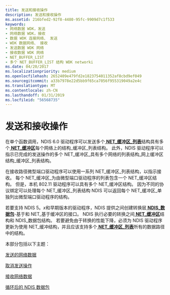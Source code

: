 ```yaml
---
title: 发送和接收操作
description: 发送和接收操作
ms.assetid: 216bfed2-92f8-4480-95fc-9909d7c1f533
keywords:
- 网络数据 WDK，发送
- 网络数据 WDK，接收
- 数据 WDK 连接网络、 发送
- WDK 数据网络、 接收
- 发送数据 WDK 网络
- 接收数据 WDK 网络
- NET_BUFFER_LIST
- 多个 NET_BUFFER_LIST 结构 WDK networki
ms.date: 04/20/2017
ms.localizationpriority: medium
ms.openlocfilehash: 2652409e479fd2e1823754011352af8cbd9ef049
ms.sourcegitcommit: a33b7978e22d5bb9f65ca7056f955319049a2e4c
ms.translationtype: MT
ms.contentlocale: zh-CN
ms.lasthandoff: 01/31/2019
ms.locfileid: "56568735"
---
```

# <a name="send-and-receive-operations"></a>发送和接收操作





在单个函数调用，NDIS 6.0 驱动程序可以发送多个[ **NET\_缓冲区\_列表**](https://msdn.microsoft.com/library/windows/hardware/ff568388)结构具有多个[ **NET\_缓冲区**](https://msdn.microsoft.com/library/windows/hardware/ff568376)每个网络上的结构\_缓冲区\_列表结构。 此外，NDIS 驱动程序可以指示已完成的发送操作的多个 NET\_缓冲区\_具有多个网络的列表结构\_网上缓冲区结构\_缓冲区\_列表结构。

在接收路径微型端口驱动程序可以使用一系列 NET\_缓冲区\_列表结构，以指示接收。 每个 NET\_缓冲区\_为由微型端口驱动程序的列表包含一个 NET\_缓冲区结构。 但是，本机 802.11 驱动程序可以具有多个 NET\_缓冲区结构。 因为不同的协议绑定可以处理每个 NET\_缓冲区\_列表结构 NDIS 可以返回每个 NET\_缓冲区\_单独列出微型端口驱动程序的结构。

若要支持 NDIS 5。*x*和早期版本的驱动程序，NDIS 提供之间创建转换层[ **NDIS\_数据包**](https://msdn.microsoft.com/library/windows/hardware/ff557086)-基于和 NET\_基于缓冲区的接口。 NDIS 执行必要的转换之间[ **NET\_缓冲区**](https://msdn.microsoft.com/library/windows/hardware/ff568376)结构和 NDIS\_数据包结构。 若要避免由于转换的性能下降，必须为 NDIS 驱动程序更新为使用 NET\_缓冲结构，并且应该支持多个[ **NET\_缓冲区\_列表**](https://msdn.microsoft.com/library/windows/hardware/ff568388)所有的数据路径中的结构。

本部分包括以下主题：

[发送的网络数据](sending-network-data.md)

[取消发送操作](canceling-a-send-operation.md)

[接收网络数据](receiving-network-data.md)

[循环后的 NDIS 数据包](looping-back-ndis-packets.md)

 

 





